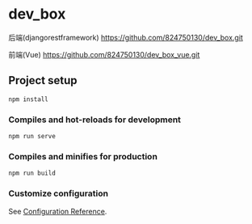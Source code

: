 # dev_box

后端(djangorestframework)  https://github.com/824750130/dev_box.git



前端(Vue) https://github.com/824750130/dev_box_vue.git

## Project setup

```
npm install
```

### Compiles and hot-reloads for development
```
npm run serve
```

### Compiles and minifies for production
```
npm run build
```

### Customize configuration
See [Configuration Reference](https://cli.vuejs.org/config/).
